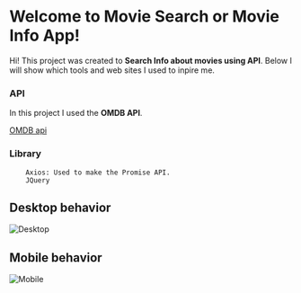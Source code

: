  # Welcome to Movie Search or Movie Info App!

Hi! This project was created to **Search Info about movies using API**.
Below I will show which tools and web sites I used to inpire me.

### API

In this project I used the **OMDB API**.

[OMDB api](https://www.omdbapi.com/)

### Library

		Axios: Used to make the Promise API.
		JQuery

## Desktop behavior

![Desktop](https://github.com/MarinaAlmeida20/Search-Movie/blob/main/assets/PortMovieDesktop.gif?raw=true)

## Mobile behavior

![Mobile](https://github.com/MarinaAlmeida20/Search-Movie/blob/main/assets/PortMovieResp.gif?raw=true)
 
